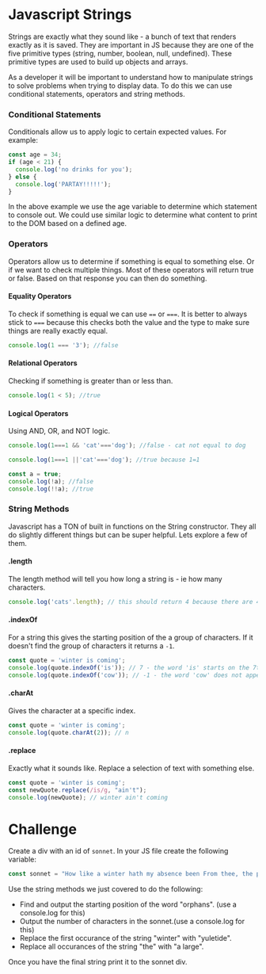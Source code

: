 # Javascript Strings

Strings are exactly what they sound like - a bunch of text that renders exactly as it is saved.  They are important in JS because they are one of the five primitive types (string, number, boolean, null, undefined).  These primitive types are used to build up objects and arrays.

As a developer it will be important to understand how to manipulate strings to solve problems when trying to display data.  To do this we can use conditional statements, operators and string methods.

### Conditional Statements
Conditionals allow us to apply logic to certain expected values.  For example:
```js
const age = 34;
if (age < 21) {
  console.log('no drinks for you');
} else {
  console.log('PARTAY!!!!!');
}
```
In the above example we use the age variable to determine which statement to console out.  We could use similar logic to determine what content to print to the DOM based on a defined age.

### Operators
Operators allow us to determine if something is equal to something else.  Or if we want to check multiple things.  Most of these operators will return true or false.  Based on that response you can then do something.
#### Equality Operators
To check if something is equal we can use `==` or `===`.  It is better to always stick to `===` because this checks both the value and the type to make sure things are really exactly equal.
```js
console.log(1 === '3'); //false
```

#### Relational Operators
Checking if something is greater than or less than.
```js
console.log(1 < 5); //true
```

#### Logical Operators
Using AND, OR, and NOT logic.
```js
console.log(1===1 && 'cat'==='dog'); //false - cat not equal to dog
```

```js
console.log(1===1 ||'cat'==='dog'); //true because 1=1
```

```js
const a = true;
console.log(!a); //false
console.log(!!a); //true
```

### String Methods
Javascript has a TON of built in functions on the String constructor.  They all do slightly different things but can be super helpful.  Lets explore a few of them.
#### .length
The length method will tell you how long a string is - ie how many characters.
```js
console.log('cats'.length); // this should return 4 because there are 4 letters in cats
```

#### .indexOf
For a string this gives the starting position of the a group of characters.  If it doesn't find the group of characters it returns a `-1`.
```js
const quote = 'winter is coming';
console.log(quote.indexOf('is')); // 7 - the word 'is' starts on the 7th index
console.log(quote.indexOf('cow')); // -1 - the word 'cow' does not appear in this string
```

#### .charAt
Gives the character at a specific index.
```js
const quote = 'winter is coming';
console.log(quote.charAt(2)); // n
```

#### .replace
Exactly what it sounds like.  Replace a selection of text with something else.
```js
const quote = 'winter is coming';
const newQuote.replace(/is/g, "ain't");
console.log(newQuote); // winter ain't coming
```

# Challenge
Create a div with an id of `sonnet`.  In your JS file create the following variable:
```js
const sonnet = "How like a winter hath my absence been From thee, the pleasure of the fleeting year! What freezings have I felt, what dark days seen! What old December's bareness everywhere! And yet this time removed was summer's time; The teeming autumn, big with rich increase, Bearing the wanton burden of the prime, Like widow'd wombs after their lords' decease: Yet this abundant issue seemed to me But hope of orphans, and unfathered fruit; For summer and his pleasures wait on thee, And, thou away, the very birds are mute: Or, if they sing, 'tis with so dull a cheer, That leaves look pale, dreading the winter's near.";
```

Use the string methods we just covered to do the following:
* Find and output the starting position of the word "orphans". (use a console.log for this)
* Output the number of characters in the sonnet.(use a console.log for this)
* Replace the first occurance of the string "winter" with "yuletide".
* Replace all occurances of the string "the" with "a large".

Once you have the final string print it to the sonnet div.